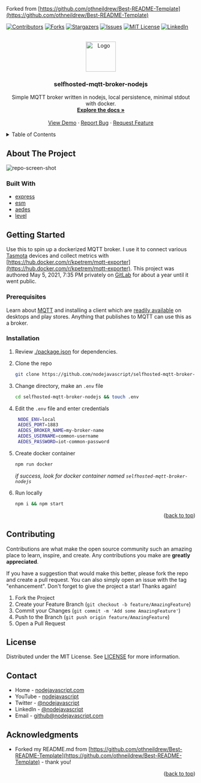 <div id="top"></div>

Forked from [https://github.com/othneildrew/Best-README-Template](https://github.com/othneildrew/Best-README-Template)

<!--
*** Thanks for checking out the Best-README-Template. If you have a suggestion
*** that would make this better, please fork the repo and create a pull request
*** or simply open an issue with the tag "enhancement".
*** Don't forget to give the project a star!
*** Thanks again! Now go create something AMAZING! :D
-->



<!-- PROJECT SHIELDS -->
<!--
*** I'm using markdown "reference style" links for readability.
*** Reference links are enclosed in brackets [ ] instead of parentheses ( ).
*** See the bottom of this document for the declaration of the reference variables
*** for contributors-url, forks-url, etc. This is an optional, concise syntax you may use.
*** https://www.markdownguide.org/basic-syntax/#reference-style-links
-->
[![Contributors][contributors-shield]][contributors-url]
[![Forks][forks-shield]][forks-url]
[![Stargazers][stars-shield]][stars-url]
[![Issues][issues-shield]][issues-url]
[![MIT License][license-shield]][license-url]
[![LinkedIn][linkedin-shield]][linkedin-url]



<!-- PROJECT LOGO -->
<br />
<div align="center">
  <a href="https://github.com/nodejavascript/selfhosted-mqtt-broker-nodejs">
    <img src="https://avatars.githubusercontent.com/u/105805523?v=4" alt="Logo" width="80" height="80">
  </a>

<h3 align="center">selfhosted-mqtt-broker-nodejs</h3>

  <p align="center">
    Simple MQTT broker written in nodejs, local persistence, minimal stdout with docker.
    <br />
    <a href="https://nodejavascript.com/docs-coming-soon"><strong>Explore the docs »</strong></a>
    <br />
    <br />
    <a href="https://nodejavascript.com/demo-coming-soon">View Demo</a>
    ·
    <a href="https://github.com/nodejavascript/selfhosted-mqtt-broker-nodejs/issues">Report Bug</a>
    ·
    <a href="https://github.com/nodejavascript/selfhosted-mqtt-broker-nodejs/issues">Request Feature</a>
  </p>
</div>



<!-- TABLE OF CONTENTS -->
<details>
  <summary>Table of Contents</summary>
  <ol>
    <li>
      <a href="#about-the-project">About The Project</a>
      <ul>
        <li><a href="#built-with">Built With</a></li>
      </ul>
    </li>
    <li>
      <a href="#getting-started">Getting Started</a>
      <ul>
        <li><a href="#prerequisites">Prerequisites</a></li>
        <li><a href="#installation">Installation</a></li>
      </ul>
    </li>
    <li><a href="#contributing">Contributing</a></li>
    <li><a href="#license">License</a></li>
    <li><a href="#contact">Contact</a></li>
    <li><a href="#acknowledgments">Acknowledgments</a></li>
  </ol>
</details>



<!-- ABOUT THE PROJECT -->
## About The Project

![repo-screen-shot](https://nodejavascript.com/screenshot-coming-soon/)

### Built With

* [express](https://npmjs.com/package/express)
* [esm](https://npmjs.com/package/esm)
* [aedes](https://npmjs.com/package/aedes)
* [level](https://www.npmjs.com/package/level)

<!-- GETTING STARTED -->
## Getting Started
Use this to spin up a dockerized MQTT broker. I use it to connect various [Tasmota](https://tasmota.github.io/install/) devices and collect metrics with [https://hub.docker.com/r/kpetrem/mqtt-exporter](https://hub.docker.com/r/kpetrem/mqtt-exporter). This project was authored May 5, 2021, 7:35 PM privately on [GitLab](https://gitlab.com/) for about a year until it went public.

### Prerequisites
Learn about [MQTT](https://mqtt.org/)  and installing a client which are [readily available](https://play.google.com/store/search?q=mqtt) on desktops and play stores. Anything that publishes to MQTT can use this as a broker.

### Installation
1. Review [./package.json](https://github.com/nodejavascript/selfhosted-mqtt-broker-nodejs/blob/main/package.json) for dependencies.
2. Clone the repo
   ```sh
   git clone https://github.com/nodejavascript/selfhosted-mqtt-broker-nodejs.git
   ```
3. Change directory, make an `.env` file
   ```sh
   cd selfhosted-mqtt-broker-nodejs && touch .env
   ```
4. Edit the `.env` file and enter credentials
   ```sh
    NODE_ENV=local
    AEDES_PORT=1883
    AEDES_BROKER_NAME=my-broker-name
    AEDES_USERNAME=common-username
    AEDES_PASSWORD=iot-common-password
   ```
5. Create docker container
     ```sh
     npm run docker
     ```
     *if success, look for docker container named `selfhosted-mqtt-broker-nodejs`*

6. Run locally
   ```sh
   npm i && npm start
   ```

<p align="right">(<a href="#top">back to top</a>)</p>

<!-- CONTRIBUTING -->
## Contributing

Contributions are what make the open source community such an amazing place to learn, inspire, and create. Any contributions you make are **greatly appreciated**.

If you have a suggestion that would make this better, please fork the repo and create a pull request. You can also simply open an issue with the tag "enhancement".
Don't forget to give the project a star! Thanks again!

1. Fork the Project
2. Create your Feature Branch (`git checkout -b feature/AmazingFeature`)
3. Commit your Changes (`git commit -m 'Add some AmazingFeature'`)
4. Push to the Branch (`git push origin feature/AmazingFeature`)
5. Open a Pull Request

<!-- LICENSE -->
## License

Distributed under the MIT License. See [LICENSE](https://github.com/nodejavascript/selfhosted-mqtt-broker-nodejs/blob/main/LICENSE) for more information.

<!-- CONTACT -->
## Contact
* Home - [nodejavascript.com](https://nodejavascript.com)
* YouTube - [nodejavascript](https://www.youtube.com/channel/UCZFJHjd0c79xyj2SpB8UbJg)
* Twitter - [@nodejavascript](https://twitter.com/nodejavascript)
* LinkedIn - [@nodejavascript](https://linkedin.com/in/nodejavascript)
* Email - [github@nodejavascript.com](mailto:github@nodejavascript.com)

<!-- ACKNOWLEDGMENTS -->
## Acknowledgments

* Forked my README.md from [https://github.com/othneildrew/Best-README-Template](https://github.com/othneildrew/Best-README-Template) - thank you!

<p align="right">(<a href="#top">back to top</a>)</p>


<!-- MARKDOWN LINKS & IMAGES -->
<!-- https://www.markdownguide.org/basic-syntax/#reference-style-links -->
[contributors-shield]: https://img.shields.io/github/contributors/nodejavascript/selfhosted-mqtt-broker-nodejs.svg?style=for-the-badge
[contributors-url]: https://github.com/nodejavascript/selfhosted-mqtt-broker-nodejs/graphs/contributors
[forks-shield]: https://img.shields.io/github/forks/nodejavascript/selfhosted-mqtt-broker-nodejs.svg?style=for-the-badge
[forks-url]: https://github.com/nodejavascript/selfhosted-mqtt-broker-nodejs/network/members
[stars-shield]: https://img.shields.io/github/stars/nodejavascript/selfhosted-mqtt-broker-nodejs.svg?style=for-the-badge
[stars-url]: https://github.com/nodejavascript/selfhosted-mqtt-broker-nodejs/stargazers
[issues-shield]: https://img.shields.io/github/issues/nodejavascript/selfhosted-mqtt-broker-nodejs.svg?style=for-the-badge
[issues-url]: https://github.com/nodejavascript/selfhosted-mqtt-broker-nodejs/issues
[license-shield]: https://img.shields.io/github/license/nodejavascript/selfhosted-mqtt-broker-nodejs.svg?style=for-the-badge
[license-url]: https://github.com/nodejavascript/selfhosted-mqtt-broker-nodejs/blob/master/LICENSE.txt
[linkedin-shield]: https://img.shields.io/badge/-LinkedIn-black.svg?style=for-the-badge&logo=linkedin&colorB=555
[linkedin-url]: https://linkedin.com/in/nodejavascript
